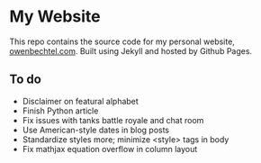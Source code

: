 # My Website
This repo contains the source code for my personal website, [owenbechtel.com](https://owenbechtel.com). Built using Jekyll and hosted by Github Pages.

## To do
* Disclaimer on featural alphabet
* Finish Python article
* Fix issues with tanks battle royale and chat room
* Use American-style dates in blog posts
* Standardize styles more; minimize &lt;style&gt; tags in body
* Fix mathjax equation overflow in column layout